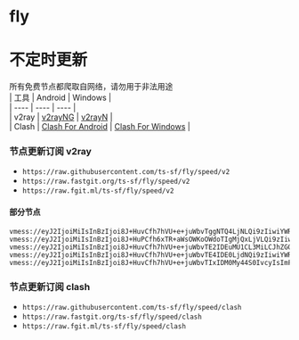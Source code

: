# fly
# 不定时更新
所有免费节点都爬取自网络，请勿用于非法用途  
|  工具  | Android  | Windows  |  
|  ----  | ----   | ----  |  
| v2ray  | [v2rayNG](https://github.com/2dust/v2rayNG/releases) | [v2rayN](https://github.com/2dust/v2rayN/releases) |  
| Clash  | [Clash For Android](https://github.com/Kr328/ClashForAndroid/releases) | [Clash For Windows](https://github.com/Fndroid/clash_for_windows_pkg/releases) | 
  
### 节点更新订阅  v2ray
- `https://raw.githubusercontent.com/ts-sf/fly/speed/v2`  
- `https://raw.fastgit.org/ts-sf/fly/speed/v2`  
- `https://raw.fgit.ml/ts-sf/fly/speed/v2`  
#### 部分节点  
``` 
vmess://eyJ2IjoiMiIsInBzIjoi8J+HuvCfh7hVU+e+juWbvTggNTQ4LjNLQi9zIiwiYWRkIjoiemZjLndpbmRvd3N1cGRhdGUxLmNvbSIsInBvcnQiOiI0NDMiLCJpZCI6IjZhYmZlMzNhLTE4OTQtNGY2Mi04ODc5LTgzYjcxYTM1ZTVmZCIsImFpZCI6IjAiLCJzY3kiOiJhdXRvIiwibmV0Ijoid3MiLCJ0eXBlIjoibm9uZSIsImhvc3QiOiJ1cy0xLmFjeXVuLnRrIiwicGF0aCI6Ii8iLCJ0bHMiOiJ0bHMiLCJzbmkiOiIiLCJ0ZXN0X25hbWUiOiJVU+e+juWbvTgifQ==
vmess://eyJ2IjoiMiIsInBzIjoi8J+HuPCfh6xTR+aWsOWKoOWdoTIgMjQxLjVLQi9zIiwiYWRkIjoic2k0Y28uMDl2cG4uY29tIiwicG9ydCI6IjgwIiwiaWQiOiIwMzRmN2U4OC01NjFhLTRmYjktYjkxNy00YWIzMzQzYjY3NTUiLCJhaWQiOiIwIiwic2N5IjoiYXV0byIsIm5ldCI6IndzIiwidHlwZSI6Im5vbmUiLCJob3N0Ijoic2k0Y28uMDl2cG4uY29tIiwicGF0aCI6Ii92bWVzcy8iLCJ0bHMiOiIiLCJzbmkiOiJzaTRjby4wOXZwbi5jb20iLCJ0ZXN0X25hbWUiOiJTR+aWsOWKoOWdoTIifQ==
vmess://eyJ2IjoiMiIsInBzIjoi8J+HuvCfh7hVU+e+juWbvTE2IDEuMU1CL3MiLCJhZGQiOiJ3eGxsLmU1b3V0bGxvay5tZSIsInBvcnQiOiI4MCIsImlkIjoiZjMxYzBiMzQtOTc3Yi00YzJiLWFjZmEtYmVjZmRmYzFmMjY3IiwiYWlkIjoiMCIsInNjeSI6ImF1dG8iLCJuZXQiOiJ3cyIsInR5cGUiOiIiLCJob3N0Ijoid3hsbC5lNW91dGxsb2subWUiLCJwYXRoIjoiLyIsInRscyI6IiIsInNuaSI6IiIsInRlc3RfbmFtZSI6IlVT576O5Zu9MTYifQ==
vmess://eyJ2IjoiMiIsInBzIjoi8J+HuvCfh7hVU+e+juWbvTE4IDE0LjdNQi9zIiwiYWRkIjoiMTA0LjE4LjEzNC4xMjUiLCJwb3J0IjoiODAiLCJpZCI6IjZkY2FkYjRmLTVmZGEtNGZhOS04OWRjLWNlNDU2NGVjMWZjNiIsImFpZCI6IjAiLCJzY3kiOiJhdXRvIiwibmV0Ijoid3MiLCJ0eXBlIjoiIiwiaG9zdCI6ImR6LjIwMDIxMTI0Lnh5eiIsInBhdGgiOiIvIiwidGxzIjoiIiwic25pIjoiIiwidGVzdF9uYW1lIjoiVVPnvo7lm70xOCJ9
vmess://eyJ2IjoiMiIsInBzIjoi8J+HuvCfh7hVU+e+juWbvTIxIDM0My44S0IvcyIsImFkZCI6IjE3Mi42Ny45NS44NyIsInBvcnQiOiI4MCIsImlkIjoiM2NjYmM1ODUtYmFhNi00YmMzLWJkNDQtNWI2YzU0NDA2YmZjIiwiYWlkIjoiMCIsInNjeSI6ImF1dG8iLCJuZXQiOiJ3cyIsInR5cGUiOiIiLCJob3N0IjoiZGIuc2hhYmlqaWNoYW5nLmNvbSIsInBhdGgiOiIvIiwidGxzIjoiIiwic25pIjoiIiwidGVzdF9uYW1lIjoiVVPnvo7lm70yMSJ9
```
### 节点更新订阅  clash
- `https://raw.githubusercontent.com/ts-sf/fly/speed/clash`  
- `https://raw.fastgit.org/ts-sf/fly/speed/clash`  
- `https://raw.fgit.ml/ts-sf/fly/speed/clash`  


